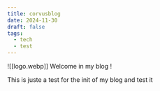 ```yaml
---
title: corvusblog
date: 2024-11-30
draft: false
tags:
  - tech
  - test
---
```


![[logo.webp]]
Welcome in my blog !

This is juste a test for the init of my blog and test it

